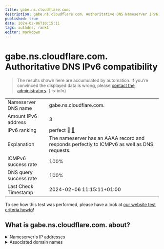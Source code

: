 ```yaml
---
title: gabe.ns.cloudflare.com.
description: gabe.ns.cloudflare.com. Authoritative DNS Nameserver IPv6 compatibility
published: true
date: 2024-02-06T10:15:11
tags: authdns, rank1
editor: markdown
---
```


# gabe.ns.cloudflare.com. Authoritative DNS IPv6 compatibility

> The results shown here are accumulated by automation. If you're convinced the displayed data is wrong, please [contact the administrators](/howto/chat). 
{.is-info}




|   |   |
| - | - |
| Nameserver DNS name | gabe.ns.cloudflare.com.
| Amount IPv6 address | 3
| IPv6 ranking | perfect :1st_place_medal: [🔗](/howto/ranking) |
| Explanation | The nameserver has an AAAA record and responds perfectly to ICMPv6 as well as DNS requests. |
| ICMPv6 success rate | 100%|
| DNS query success rate | 100% |
| Last Check Timestamp | 2024-02-06 11:15:11+01:00 |

To see how this test was performed, please have a look at [our website test criteria howto](/howto/testcriteria/authdns)!


## What is gabe.ns.cloudflare.com. about?




<details>
<summary>Nameserver's IP addresses</summary>

2803:f800:50::6ca2:c172

2606:4700:58::adf5:3b72

2a06:98c1:50::ac40:2172

</details>



<details>
<summary>Associated domain names</summary>

discord.com

</details>
